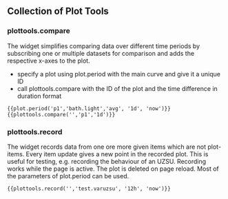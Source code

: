 ## Collection of Plot Tools

### plottools.compare
The widget simplifies comparing data over different time periods by subscribing one or multiple datasets for comparison and adds the 
respective x-axes to the plot.
- specify a plot using plot.period with the main curve and give it a unique ID
- call plottools.compare with the ID of the plot and the time difference in duration format 

```
{{plot.period('p1','bath.light','avg', '1d', 'now')}}
{{plottools.compare('','p1','1d')}}
```

### plottools.record
The widget records data from one ore more given items which are not plot-items. Every item update gives a new point in the recorded plot. 
This is useful for testing, e.g. recording the behaviour of an UZSU. Recording works while the page is active. The plot is deleted on page reload. 
Most of the parameters of plot.period can be used.
```
{{plottools.record('','test.varuzsu', '12h', 'now')}}
```
